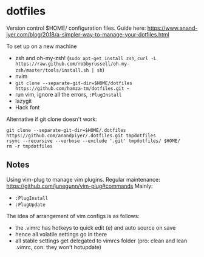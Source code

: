 # dotfiles
Version control $HOME/ configuration files. Guide here: https://www.anand-iyer.com/blog/2018/a-simpler-way-to-manage-your-dotfiles.html

To set up on a new machine
  * zsh and oh-my-zsh! (`sudo apt-get install zsh`, `curl -L https://raw.github.com/robbyrussell/oh-my-zsh/master/tools/install.sh | sh`)
  * nvim
  * `git clone --separate-git-dir=$HOME/dotfiles https://github.com/hamza-tm/dotfiles.git ~`
  * run vim, ignore all the errors, `:PlugInstall`
  * lazygit
  * Hack font

Alternative if git clone doesn't work:
```
git clone --separate-git-dir=$HOME/.dotfiles https://github.com/anandpiyer/.dotfiles.git tmpdotfiles
rsync --recursive --verbose --exclude '.git' tmpdotfiles/ $HOME/
rm -r tmpdotfiles
```

## Notes

Using vim-plug to manage vim plugins. Regular maintenance: https://github.com/junegunn/vim-plug#commands
Mainly:
  * `:PlugInstall`
  * `:PlugUpdate`

The idea of arrangement of vim configs is as follows:
  * the .vimrc has hotkeys to quick edit (<leader>e) and auto source on save
  * hence all volatile settings go in there
  * all stable settings get delegated to vimrcs folder (pro: clean and lean .vimrc, con: they won't hotupdate)
